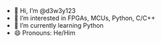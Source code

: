 - 👋 Hi, I’m @d3w3y123
- 👀 I’m interested in FPGAs, MCUs, Python, C/C++
- 🌱 I’m currently learning Python
- 😄 Pronouns: He/Him

<!---
d3w3y123/d3w3y123 is a ✨ special ✨ repository because its `README.md` (this file) appears on your GitHub profile.
You can click the Preview link to take a look at your changes.
--->
